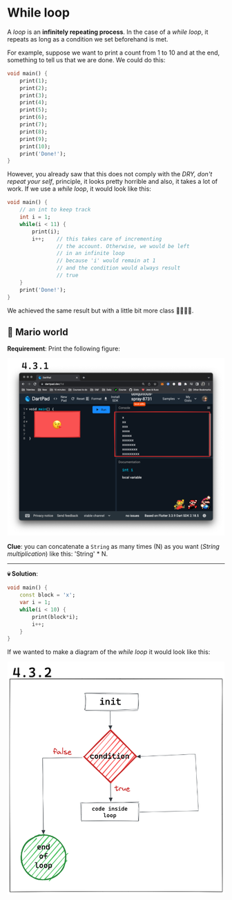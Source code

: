# While loop

A _loop_ is an __infinitely repeating process__. In the case of a _while loop_, it repeats as long as a condition we set beforehand is met.

For example, suppose we want to print a count from 1 to 10 and at the end, something to tell us that we are done. We could do this:

```dart
void main() {
    print(1);
    print(2);
    print(3);
    print(4);
    print(5);
    print(6);
    print(7);
    print(8);
    print(9);
    print(10);
    print('Done!');
}
```

However, you already saw that this does not comply with the _DRY, don't repeat your self_, principle, it looks pretty horrible and also, it takes a lot of work. If we use a _while loop_, it would look like this:

```dart
void main() {
    // an int to keep track
    int i = 1;
    while(i < 11) {
        print(i);
        i++;    // this takes care of incrementing
                // the account. Otherwise, we would be left
                // in an infinite loop
                // because 'i' would remain at 1
                // and the condition would always result
                // true
    }
    print('Done!');
}
```

We achieved the same result but with a little bit more class 🧐😵‍💫🤣.

## 💪 Mario world

__Requirement__: Print the following figure:

![Mario exercise](https://raw.githubusercontent.com/themonkslab/courses/main/dart/4.Flujo_de_control/3.1_mario.png)

__Clue__: you can concatenate a `String` as many times (N) as you want (_String multiplication_) like this: 'String' * N.

---

__💀 Solution__:

```dart
void main() {
    const block = 'x';
    var i = 1; 
    while(i < 10) {
        print(block*i);
        i++;
    }
}
```

If we wanted to make a diagram of the _while loop_ it would look like this:

![Diagrama while loop](https://raw.githubusercontent.com/themonkslab/courses/main/dart/4.Flujo_de_control/3.2_while_diagrama.png)
